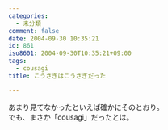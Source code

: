 ```yaml
---
categories:
  - 未分類
comment: false
date: 2004-09-30 10:35:21
id: 861
iso8601: 2004-09-30T10:35:21+09:00
tags:
  - cousagi
title: こうさぎはこうさぎだった

---
```


<div class="entry-body">
  <p>あまり見てなかったといえば確かにそのとおり。<br />
    でも、まさか「cousagi」だったとは。</p>
</div>
